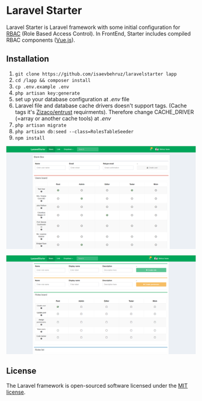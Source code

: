 # Laravel Starter

Laravel Starter is Laravel framework with some initial configuration for [RBAC](https://en.wikipedia.org/wiki/Role-based_access_control) (Role Based Access Control). In FrontEnd, Starter includes compiled RBAC components ([Vue.js](https://vuejs.org)).

## Installation
1. `git clone https://github.com/isaevbehruz/laravelstarter lapp`
2. `cd /lapp && composer install`
3. `cp .env.example .env`
4. `php artisan key:generate`
5. set up your database configuration at _.env_ file
6. Laravel file and database cache drivers doesn't support tags. (Cache tags it's [Zizaco/entrust](https://github.com/Zizaco/entrust) requirments). Therefore change CACHE_DRIVER (=array or another cache tools) at _.env_
7. `php artisan migrate`
8. `php artisan db:seed --class=RolesTableSeeder`
9. `npm install`

![Screenshot 1](/pc1.PNG?raw=true "RBAC")

![Screenshot 2](/pc2.PNG?raw=true "RBAC")

## License

The Laravel framework is open-sourced software licensed under the [MIT license](http://opensource.org/licenses/MIT).
